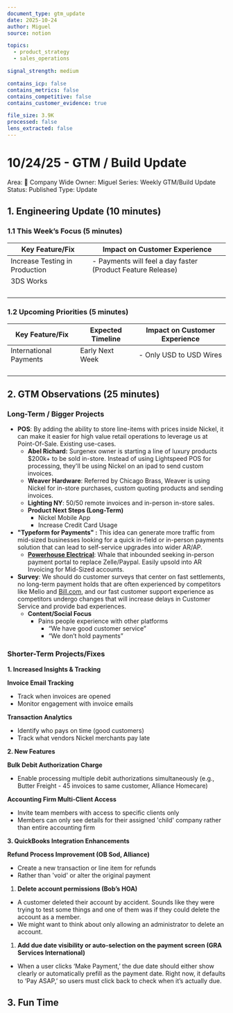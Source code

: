 ```yaml
---
document_type: gtm_update
date: 2025-10-24
author: Miguel
source: notion

topics:
  - product_strategy
  - sales_operations

signal_strength: medium

contains_icp: false
contains_metrics: false
contains_competitive: false
contains_customer_evidence: true

file_size: 3.9K
processed: false
lens_extracted: false
---
```


# 10/24/25 - GTM / Build Update

Area: 🏢 Company Wide
Owner: Miguel
Series: Weekly GTM/Build Update
Status: Published
Type: Update

## 1. Engineering Update (10 minutes)

### 1.1 This Week’s Focus (5 minutes)

| **Key Feature/Fix** | **Impact on Customer Experience** |
| --- | --- |
| Increase Testing in Production | - Payments will feel a day faster (Product Feature Release) |
| 3DS Works |  |
|  |  |
|  |  |
|  |  |
|  |  |

### 1.2 Upcoming Priorities (5 minutes)

| Key Feature/Fix | Expected Timeline | Impact on Customer Experience |
| --- | --- | --- |
| International Payments | Early Next Week | - Only USD to USD Wires  |
|  |  |  |
|  |  |  |
|  |  |  |
|  |  |  |

## **2. GTM Observations (25 minutes)**

### **Long-Term / Bigger Projects**

- **POS**: By adding the ability to store line-items with prices inside Nickel, it can make it easier for high value retail operations to leverage us at Point-Of-Sale. Existing use-cases.
    - **Abel Richard:** Surgenex owner is starting a line of luxury products $200k+ to be sold in-store. Instead of using Lightspeed POS for processing, they'll be using Nickel on an ipad to send custom invoices.
    - **Weaver Hardware**: Referred by Chicago Brass, Weaver is using Nickel for in-store purchases, custom quoting products and sending invoices.
    - **Lighting NY**: 50/50 remote invoices and in-person in-store sales.
    - **Product Next Steps (Long-Term)**
        - Nickel Mobile App
        - Increase Credit Card Usage
- **"Typeform for Payments" :** This idea can generate more traffic from mid-sized businesses looking for a quick in-field or in-person payments solution that can lead to self-service upgrades into wider AR/AP.
    - [**Powerhouse Electrical**](https://www.powerhouse-es.com/): Whale that inbounded seeking in-person payment portal to replace Zelle/Paypal. Easily upsold into AR Invoicing for Mid-Sized accounts.
- **Survey**: We should do customer surveys that center on fast settlements, no long-term payment holds that are often experienced by competitors like Melio and [Bill.com](http://bill.com/), and our fast customer support experience as competitors undergo changes that will increase delays in Customer Service and provide bad experiences.
    - **Content/Social Focus**
        - Pains people experience with other platforms
            - “We have good customer service”
            - “We don’t hold payments”

### **Shorter-Term Projects/Fixes**

**1. Increased Insights & Tracking**

**Invoice Email Tracking**

- Track when invoices are opened
- Monitor engagement with invoice emails

**Transaction Analytics**

- Identify who pays on time (good customers)
- Track what vendors Nickel merchants pay late

**2. New Features**

**Bulk Debit Authorization Charge**

- Enable processing multiple debit authorizations simultaneously (e.g., Butter Freight - 45 invoices to same customer, Alliance Homecare)

**Accounting Firm Multi-Client Access**

- Invite team members with access to specific clients only
- Members can only see details for their assigned 'child' company rather than entire accounting firm

**3. QuickBooks Integration Enhancements**

**Refund Process Improvement (OB Sod, Alliance)**

- Create a new transaction or line item for refunds
- Rather than 'void' or alter the original payment

1. **Delete account permissions (Bob’s HOA)**
- A customer deleted their account by accident. Sounds like they were trying to test some things and one of them was if they could delete the account as a member.
- We might want to think about only allowing an administrator to delete an account.

1. **Add due date visibility or auto-selection on the payment screen (GRA Services International)**
- When a user clicks ‘Make Payment,’ the due date should either show clearly or automatically prefill as the payment date. Right now, it defaults to ‘Pay ASAP,’ so users must click back to check when it’s actually due.

## **3. Fun Time**